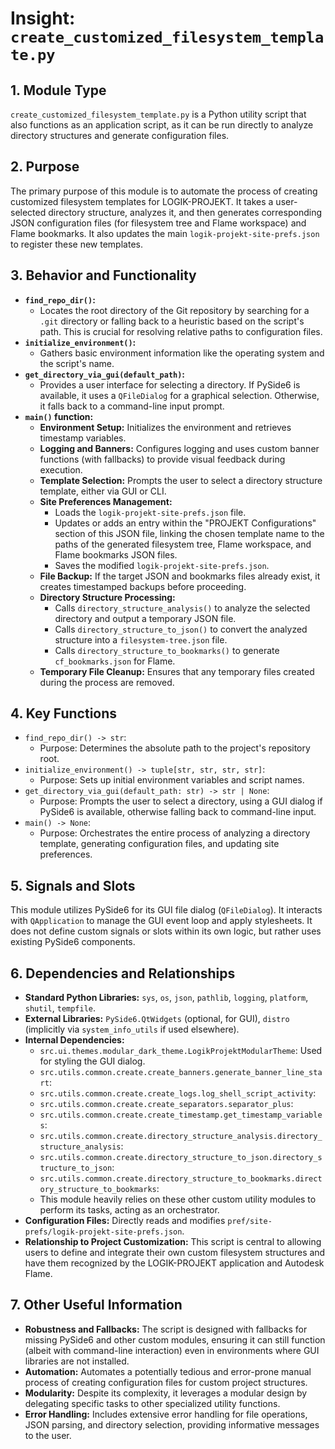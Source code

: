 # Insight: `create_customized_filesystem_template.py`

## 1. Module Type

`create_customized_filesystem_template.py` is a Python utility script that also functions as an application script, as it can be run directly to analyze directory structures and generate configuration files.

## 2. Purpose

The primary purpose of this module is to automate the process of creating customized filesystem templates for LOGIK-PROJEKT. It takes a user-selected directory structure, analyzes it, and then generates corresponding JSON configuration files (for filesystem tree and Flame workspace) and Flame bookmarks. It also updates the main `logik-projekt-site-prefs.json` to register these new templates.

## 3. Behavior and Functionality

- **`find_repo_dir()`:**
  - Locates the root directory of the Git repository by searching for a `.git` directory or falling back to a heuristic based on the script's path. This is crucial for resolving relative paths to configuration files.
- **`initialize_environment()`:**
  - Gathers basic environment information like the operating system and the script's name.
- **`get_directory_via_gui(default_path)`:**
  - Provides a user interface for selecting a directory. If PySide6 is available, it uses a `QFileDialog` for a graphical selection. Otherwise, it falls back to a command-line input prompt.
- **`main()` function:**
  - **Environment Setup:** Initializes the environment and retrieves timestamp variables.
  - **Logging and Banners:** Configures logging and uses custom banner functions (with fallbacks) to provide visual feedback during execution.
  - **Template Selection:** Prompts the user to select a directory structure template, either via GUI or CLI.
  - **Site Preferences Management:**
    - Loads the `logik-projekt-site-prefs.json` file.
    - Updates or adds an entry within the "PROJEKT Configurations" section of this JSON file, linking the chosen template name to the paths of the generated filesystem tree, Flame workspace, and Flame bookmarks JSON files.
    - Saves the modified `logik-projekt-site-prefs.json`.
  - **File Backup:** If the target JSON and bookmarks files already exist, it creates timestamped backups before proceeding.
  - **Directory Structure Processing:**
    - Calls `directory_structure_analysis()` to analyze the selected directory and output a temporary JSON file.
    - Calls `directory_structure_to_json()` to convert the analyzed structure into a `filesystem-tree.json` file.
    - Calls `directory_structure_to_bookmarks()` to generate `cf_bookmarks.json` for Flame.
  - **Temporary File Cleanup:** Ensures that any temporary files created during the process are removed.

## 4. Key Functions

- `find_repo_dir() -> str`:
  - Purpose: Determines the absolute path to the project's repository root.
- `initialize_environment() -> tuple[str, str, str, str]`:
  - Purpose: Sets up initial environment variables and script names.
- `get_directory_via_gui(default_path: str) -> str | None`:
  - Purpose: Prompts the user to select a directory, using a GUI dialog if PySide6 is available, otherwise falling back to command-line input.
- `main() -> None`:
  - Purpose: Orchestrates the entire process of analyzing a directory template, generating configuration files, and updating site preferences.

## 5. Signals and Slots

This module utilizes PySide6 for its GUI file dialog (`QFileDialog`). It interacts with `QApplication` to manage the GUI event loop and apply stylesheets. It does not define custom signals or slots within its own logic, but rather uses existing PySide6 components.

## 6. Dependencies and Relationships

- **Standard Python Libraries:** `sys`, `os`, `json`, `pathlib`, `logging`, `platform`, `shutil`, `tempfile`.
- **External Libraries:** `PySide6.QtWidgets` (optional, for GUI), `distro` (implicitly via `system_info_utils` if used elsewhere).
- **Internal Dependencies:**
  - `src.ui.themes.modular_dark_theme.LogikProjektModularTheme`: Used for styling the GUI dialog.
  - `src.utils.common.create.create_banners.generate_banner_line_start`:
  - `src.utils.common.create.create_logs.log_shell_script_activity`:
  - `src.utils.common.create.create_separators.separator_plus`:
  - `src.utils.common.create.create_timestamp.get_timestamp_variables`:
  - `src.utils.common.create.directory_structure_analysis.directory_structure_analysis`:
  - `src.utils.common.create.directory_structure_to_json.directory_structure_to_json`:
  - `src.utils.common.create.directory_structure_to_bookmarks.directory_structure_to_bookmarks`:
  - This module heavily relies on these other custom utility modules to perform its tasks, acting as an orchestrator.
- **Configuration Files:** Directly reads and modifies `pref/site-prefs/logik-projekt-site-prefs.json`.
- **Relationship to Project Customization:** This script is central to allowing users to define and integrate their own custom filesystem structures and have them recognized by the LOGIK-PROJEKT application and Autodesk Flame.

## 7. Other Useful Information

- **Robustness and Fallbacks:** The script is designed with fallbacks for missing PySide6 and other custom modules, ensuring it can still function (albeit with command-line interaction) even in environments where GUI libraries are not installed.
- **Automation:** Automates a potentially tedious and error-prone manual process of creating configuration files for custom project structures.
- **Modularity:** Despite its complexity, it leverages a modular design by delegating specific tasks to other specialized utility functions.
- **Error Handling:** Includes extensive error handling for file operations, JSON parsing, and directory selection, providing informative messages to the user.
